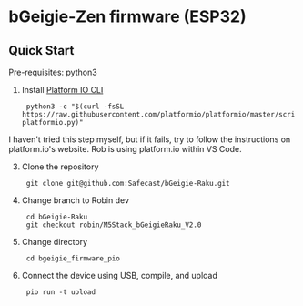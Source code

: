 bGeigie-Zen firmware (ESP32)
============================

Quick Start
-----------

Pre-requisites: python3

1. Install [Platform IO CLI](https://docs.platformio.org/en/latest/core/installation.html)
  
        python3 -c "$(curl -fsSL https://raw.githubusercontent.com/platformio/platformio/master/scripts/get-platformio.py)"
  I haven't tried this step myself, but if it fails, try to follow the instructions on platform.io's website. Rob is using platform.io within VS Code.
  
3. Clone the repository
  
        git clone git@github.com:Safecast/bGeigie-Raku.git
  
4. Change branch to Robin dev
  
        cd bGeigie-Raku
        git checkout robin/M5Stack_bGeigieRaku_V2.0
  
5. Change directory
  
        cd bgeigie_firmware_pio
  
6. Connect the device using USB, compile, and upload
  
        pio run -t upload
  
